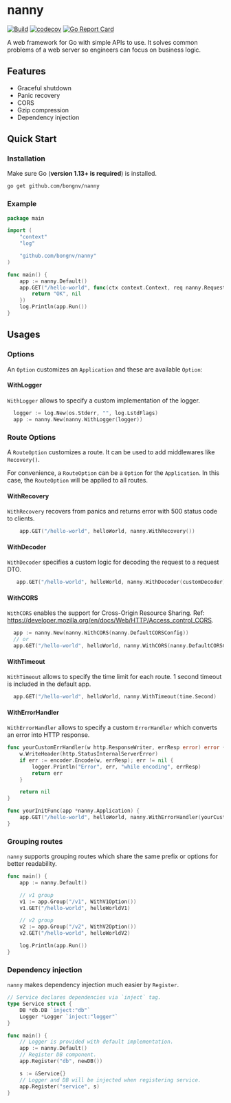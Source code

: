 # nanny

[![Build](https://github.com/bongnv/nanny/workflows/Build/badge.svg)](https://github.com/bongnv/nanny/actions?query=workflow%3ABuild)
[![codecov](https://codecov.io/gh/bongnv/nanny/branch/main/graph/badge.svg?token=0SSLExlCNY)](https://codecov.io/gh/bongnv/nanny)
[![Go Report Card](https://goreportcard.com/badge/github.com/bongnv/nanny)](https://goreportcard.com/report/github.com/bongnv/nanny)

A web framework for Go with simple APIs to use. It solves common problems of a web server so engineers can focus on business logic.

## Features

- Graceful shutdown
- Panic recovery
- CORS
- Gzip compression
- Dependency injection

## Quick Start
### Installation
Make sure Go (**version 1.13+ is required**) is installed.
```sh
go get github.com/bongnv/nanny
```

### Example

```go
package main

import (
	"context"
	"log"

	"github.com/bongnv/nanny"
)

func main() {
    app := nanny.Default()
    app.GET("/hello-world", func(ctx context.Context, req nanny.Request) (interface{}, error) {
        return "OK", nil
    })
    log.Println(app.Run())
}
```

## Usages
### Options
An `Option` customizes an `Application` and these are available `Option`:

#### WithLogger
`WithLogger` allows to specify a custom implementation of the logger.
```go
  logger := log.New(os.Stderr, "", log.LstdFlags)
  app := nanny.New(nanny.WithLogger(logger))
```

### Route Options
A `RouteOption` customizes a route. It can be used to add middlewares like `Recovery()`.

For convenience, a `RouteOption` can be a `Option` for the `Application`. In this case, the `RouteOption` will be applied to all routes.

#### WithRecovery
`WithRecovery` recovers from panics and returns error with 500 status code to clients.
```go
    app.GET("/hello-world", helloWorld, nanny.WithRecovery())
```

#### WithDecoder
`WithDecoder` specifies a custom logic for decoding the request to a request DTO.
```go
   app.GET("/hello-world", helloWorld, nanny.WithDecoder(customDecoder))
```

#### WithCORS
`WithCORS` enables the support for Cross-Origin Resource Sharing. Ref: https://developer.mozilla.org/en/docs/Web/HTTP/Access_control_CORS.
```go
  app := nanny.New(nanny.WithCORS(nanny.DefaultCORSConfig))
  // or
  app.GET("/hello-world", helloWorld, nanny.WithCORS(nanny.DefaultCORSConfig))
``` 

#### WithTimeout
`WithTimeout` allows to specify the time limit for each route. 1 second timeout is included in the default app.
```go
  app.GET("/hello-world", helloWorld, nanny.WithTimeout(time.Second)
```

#### WithErrorHandler
`WithErrorHandler` allows to specify a custom `ErrorHandler` which converts an error into HTTP response.
```go
func yourCustomErrHandler(w http.ResponseWriter, errResp error) error {
    w.WriteHeader(http.StatusInternalServerError)
    if err := encoder.Encode(w, errResp); err != nil {
        logger.Println("Error", err, "while encoding", errResp)
        return err
    }

    return nil
}

func yourInitFunc(app *nanny.Application) {
    app.GET("/hello-world", helloWorld, nanny.WithErrorHandler(yourCustomErrHandler))
}
```

### Grouping routes

`nanny` supports grouping routes which share the same prefix or options for better readability.
```go
func main() {
    app := nanny.Default()

    // v1 group
    v1 := app.Group("/v1", WithV1Option())
    v1.GET("/hello-world", helloWorldV1)

    // v2 group
    v2 := app.Group("/v2", WithV2Option())
    v2.GET("/hello-world", helloWorldV2)

    log.Println(app.Run())
}
```

### Dependency injection

`nanny` makes dependency injection much easier by `Register`.
```go
// Service declares dependencies via `inject` tag.
type Service struct {
    DB *db.DB `inject:"db"` 
    Logger *Logger `inject:"logger"`
}

func main() {
    // Logger is provided with default implementation.
    app := nanny.Default()
    // Register DB component.
    app.Register("db", newDB())

    s := &Service{}
    // Logger and DB will be injected when registering service.
    app.Register("service", s)
}
```
